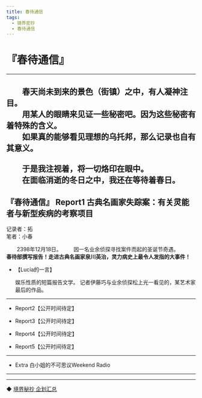 ```yaml
---
title: 春待通信
tags:
  - 镜界密抄
  - 春待通信
---
```


# 『春待通信』

---

&emsp;&emsp;春天尚未到来的景色（街镇）之中，有人凝神注目。<br>
&emsp;&emsp;用某人的眼睛来见证一些秘密吧。因为这些秘密有着特殊的含义。<br>
&emsp;&emsp;如果真的能够看见理想的乌托邦，那么记录也自有其意义。<br>
<br>
&emsp;&emsp;于是我注视着，将一切烙印在眼中。<br>
&emsp;&emsp;<b>在面临消逝的冬日之中，我还在等待着春日。</b>
<br>
---

## 『春待通信』 Report1 古典名画家失踪案：有关灵能者与新型疾病的考察项目

记录者：拓<br>
笔者：小春<br>

&emsp;&emsp;2398年12月18日。
&emsp;&emsp;因一名业余侦探寻找案件而起的圣诞节奇遇。
&emsp;&emsp;<b>春待部撰写报告！走进古典名画家泉川英治，灵力病史上最令人发指的大事件！</b>

- 【Lucia的一言】

   娱乐性质的短篇报告文学。
   记者伊藤巧与业余侦探松上光一看见的，某艺术家最后的作品。

---

- Report2【公开时间待定】

- Report3【公开时间待定】

- Report4【公开时间待定】

- Report5【公开时间待定】

---

- Extra 白小姐的不可思议Weekend Radio

---
---

◆ [境界秘抄 企划汇总](https://luciasnote.space/_posts/2020-12-24-%E9%95%9C%E5%AF%86/)
